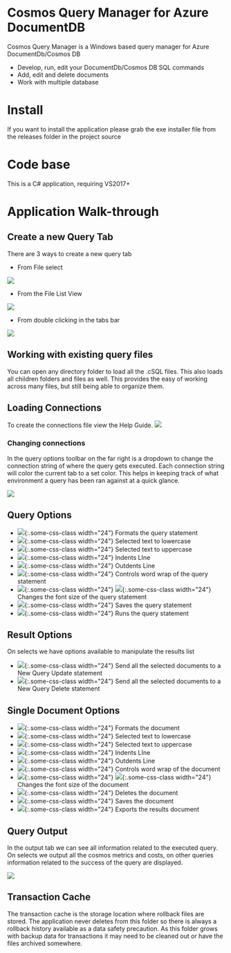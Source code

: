 
# Cosmos Query Manager for Azure DocumentDB

Cosmos Query Manager is a Windows based query manager for Azure DocumentDb/Cosmos DB

* Develop, run, edit your DocumentDb/Cosmos DB SQL commands
* Add, edit and delete documents
* Work with multiple database

# Install

If you want to install the application please grab the exe installer file from the releases folder in the project source

# Code base

This is a C# application, requiring VS2017+

# Application Walk-through


## Create a new Query Tab
There are 3 ways to create a new query tab
- From File select

![](/Content/CMNewQueryFile.png)
- From the File List View

![](/Content/CMNewQueryFileList.png)
- From double clicking in the tabs bar

![](/Content/CMNewQueryDoubleClickTabs.png)


## Working with existing query files
You can open any directory folder to load all the .cSQL files. This also loads all children folders and files as well. This provides the easy of working across many files, but still being able to organize them.

## Loading Connections
To create the connections file view the Help Guide.
![](/Content/CosmosManagerConnect.jpg)

### Changing connections
In the query options toolbar on the far right is a dropdown to change the connection string of where the query gets executed. Each connection string will color the current tab to a set color. This helps in keeping track of what environment a query has been ran against at a quick glance.

![](/Content/CMConnectionChange.png)


## Query Options


- ![](./Content/json.png){:.some-css-class width="24"} Formats the query statement
- ![](/Content/text_lowercase.png){:.some-css-class width="24"} Selected text to lowercase
- ![](/Content/text_uppercase.png){:.some-css-class width="24"} Selected text to uppercase
- ![](/Content/text_indent.png){:.some-css-class width="24"} Indents LIne
- ![](/Content/text_indent_remove.png){:.some-css-class width="24"} Outdents Line
- ![](/Content/refresh.png){:.some-css-class width="24"} Controls word wrap of the query statement
- ![](/Content/format_font_size_less.png){:.some-css-class width="24"} ![](/Content/format_font_size_more.png){:.some-css-class width="24"} Changes the font size of the query statement
- ![](/Content/3floppy-unmount-icon.png){:.some-css-class width="24"} Saves the query statement
- ![](/Content/Start-icon.png){:.some-css-class width="24"} Runs the query statement

## Result Options
On selects we have options available to manipulate the results list

- ![](/Content/refresh.png){:.some-css-class width="24"} Send all the selected documents to a New Query Update statement
- ![](/Content/documents_delete.png){:.some-css-class width="24"} Send all the selected documents to a New Query Delete statement


## Single Document Options

- ![](/Content/json.png){:.some-css-class width="24"} Formats the document
- ![](/Content/text_lowercase.png){:.some-css-class width="24"} Selected text to lowercase
- ![](/Content/text_uppercase.png){:.some-css-class width="24"} Selected text to uppercase
- ![](/Content/text_indent.png){:.some-css-class width="24"} Indents LIne
- ![](/Content/text_indent_remove.png){:.some-css-class width="24"} Outdents Line
- ![](/Content/refresh.png){:.some-css-class width="24"} Controls word wrap of the document
- ![](/Content/format_font_size_less.png){:.some-css-class width="24"} ![](/Content/format_font_size_more.png){:.some-css-class width="24"} Changes the font size of the document
- ![](/Content/Delete-file-icon.png){:.some-css-class width="24"} Deletes the document
- ![](/Content/3floppy-unmount-icon.png){:.some-css-class width="24"} Saves the document
- ![](/Content/Downloads-icon.png){:.some-css-class width="24"} Exports the results document

## Query Output
In the output tab we can see all information related to the executed query. On selects we output all the cosmos metrics and costs, on other queries information related to the success of the query are displayed.

![](/Content/CMQueryOutput.png)

## Transaction Cache
The transaction cache is the storage location where rollback files are stored. The application never deletes from this folder so there is always a rollback 
history available as a data safety precaution. As this folder grows with backup data for transactions it may need to be cleaned out or have the files archived somewhere.
